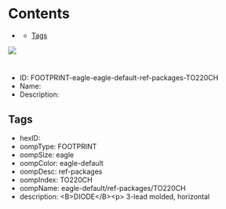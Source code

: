 



Contents
========

* [](#)
	* [Tags](#tags)
  
![][im]
# 

- ID: FOOTPRINT-eagle-eagle-default-ref-packages-TO220CH
- Name: 
- Description: 

## Tags

- hexID: 
- oompType: FOOTPRINT
- oompSize: eagle
- oompColor: eagle-default
- oompDesc: ref-packages
- oompIndex: TO220CH
- oompName: eagle-default/ref-packages/TO220CH
- description: &lt;B&gt;DIODE&lt;/B&gt;&lt;p&gt;&#xD;
3-lead molded, horizontal



[im]: image.png
